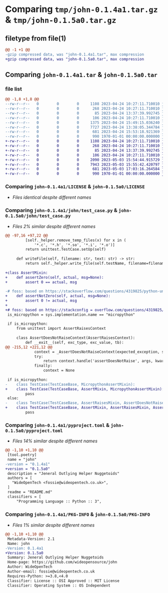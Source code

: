 # Comparing `tmp/john-0.1.4a1.tar.gz` & `tmp/john-0.1.5a0.tar.gz`

## filetype from file(1)

```diff
@@ -1 +1 @@
-gzip compressed data, was "john-0.1.4a1.tar", max compression
+gzip compressed data, was "john-0.1.5a0.tar", max compression
```

## Comparing `john-0.1.4a1.tar` & `john-0.1.5a0.tar`

### file list

```diff
@@ -1,8 +1,8 @@
--rw-r--r--   0        0        0     1108 2023-04-24 10:27:11.710010 john-0.1.4a1/LICENSE
--rw-r--r--   0        0        0      268 2023-04-24 10:27:11.710010 john-0.1.4a1/README.md
--rw-r--r--   0        0        0       85 2023-04-24 13:37:39.992745 john-0.1.4a1/john/__init__.py
--rw-r--r--   0        0        0      106 2023-04-24 10:27:11.710010 john-0.1.4a1/john/factory.py
--rw-r--r--   0        0        0     1375 2023-04-24 15:49:15.036240 john-0.1.4a1/john/tdd.py
--rw-r--r--   0        0        0     7727 2023-04-24 13:38:05.344784 john-0.1.4a1/john/test_case.py
--rw-r--r--   0        0        0      681 2023-04-24 15:53:18.921369 john-0.1.4a1/pyproject.toml
--rw-r--r--   0        0        0      990 1970-01-01 00:00:00.000000 john-0.1.4a1/PKG-INFO
+-rw-r--r--   0        0        0     1108 2023-04-24 10:27:11.710010 john-0.1.5a0/LICENSE
+-rw-r--r--   0        0        0      268 2023-04-24 10:27:11.710010 john-0.1.5a0/README.md
+-rw-r--r--   0        0        0       85 2023-04-24 13:37:39.992745 john-0.1.5a0/john/__init__.py
+-rw-r--r--   0        0        0      106 2023-04-24 10:27:11.710010 john-0.1.5a0/john/factory.py
+-rw-r--r--   0        0        0     2090 2023-05-03 15:54:44.915729 john-0.1.5a0/john/tdd.py
+-rw-r--r--   0        0        0     7943 2023-05-03 15:55:42.420797 john-0.1.5a0/john/test_case.py
+-rw-r--r--   0        0        0      681 2023-05-03 17:03:16.264584 john-0.1.5a0/pyproject.toml
+-rw-r--r--   0        0        0      990 1970-01-01 00:00:00.000000 john-0.1.5a0/PKG-INFO
```

### Comparing `john-0.1.4a1/LICENSE` & `john-0.1.5a0/LICENSE`

 * *Files identical despite different names*

### Comparing `john-0.1.4a1/john/test_case.py` & `john-0.1.5a0/john/test_case.py`

 * *Files 2% similar despite different names*

```diff
@@ -97,16 +97,22 @@
         [self._helper.remove_temp_files(x) for x in (
             '*.c', '*.h', '*.so', '*.i', '*.o')]
         return unittest.TestCase.setUp(self)
 
     def writeFile(self, filename: str, text: str) -> str:
         return self._helper.write_file(self.testName, filename=filename, text=text)
 
+class AssertMixin:
+    def assertZero(self, actual, msg=None):
+        assert 0 == actual, msg
 
-# foss: based on https://stackoverflow.com/questions/4319825/python-unittest-opposite-of-assertraises
+    def assertNotZero(self, actual, msg=None):
+        assert 0 != actual, msg
+
+# foss: based on https://stackconfig = overflow.com/questions/4319825/python-unittest-opposite-of-assertraises
 is_micropython = sys.implementation.name == "micropython"
 
 if is_micropython:
     from unittest import AssertRaisesContext
 
     class AssertDoesNotRaiseContext(AssertRaisesContext):
         def __exit__(self, exc_type, exc_value, tb):
@@ -215,12 +221,12 @@
             context = _AssertDoesNotRaiseContext(expected_exception, self)
             try:
                 return context.handle('assertDoesNotRaise', args, kwargs)
             finally:
                 context = None
 
 if is_micropython:
-    class TestCase(TestCaseBase, MicropythonAssertMixin):
+    class TestCase(TestCaseBase, AssertMixin, MicropythonAssertMixin):
         pass
 else:
-    class TestCase(TestCaseBase, AssertRaisesMixin, AssertDoesNotRaiseMixin):
+    class TestCase(TestCaseBase, AssertMixin, AssertRaisesMixin, AssertDoesNotRaiseMixin):
         pass
```

### Comparing `john-0.1.4a1/pyproject.toml` & `john-0.1.5a0/pyproject.toml`

 * *Files 14% similar despite different names*

```diff
@@ -1,10 +1,10 @@
 [tool.poetry]
 name = "john"
-version = "0.1.4a1"
+version = "0.1.5a0"
 description = "Jeneral Outlying Helper Nuggetoids"
 authors = [
   "WideOpenTech <fossie@wideopentech.co.uk>",
 ]
 readme = "README.md"
 classifiers = [
     "Programming Language :: Python :: 3",
```

### Comparing `john-0.1.4a1/PKG-INFO` & `john-0.1.5a0/PKG-INFO`

 * *Files 1% similar despite different names*

```diff
@@ -1,10 +1,10 @@
 Metadata-Version: 2.1
 Name: john
-Version: 0.1.4a1
+Version: 0.1.5a0
 Summary: Jeneral Outlying Helper Nuggetoids
 Home-page: https://github.com/wideopensource/john
 Author: WideOpenTech
 Author-email: fossie@wideopentech.co.uk
 Requires-Python: >=3.8,<4.0
 Classifier: License :: OSI Approved :: MIT License
 Classifier: Operating System :: OS Independent
```

